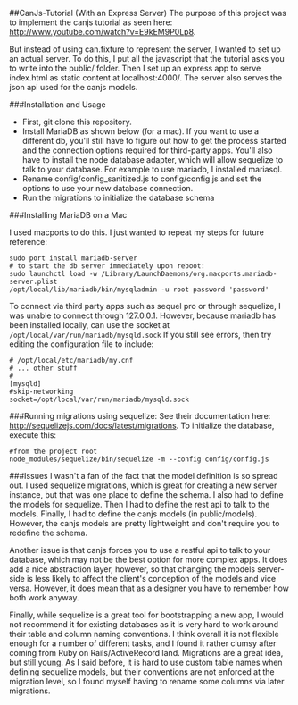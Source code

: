##CanJs-Tutorial (With an Express Server)
The purpose of this project was to implement the canjs tutorial as seen here:
http://www.youtube.com/watch?v=E9kEM9P0Lp8.

But instead of using can.fixture to represent the server, I wanted to set up an actual server.
To do this, I put all the javascript that the tutorial asks you to write into the public/ folder.
Then I set up an express app to serve index.html as static content at localhost:4000/. The server also serves
the json api used for the canjs models.


###Installation and Usage
- First, git clone this repository.
- Install MariaDB as shown below (for a mac). If you want to use a different db, you'll still have to figure out how to get the
process started and the connection options required for third-party apps. You'll also have to install the node
database adapter, which will allow sequelize to talk to your database. For example to use mariadb, I installed mariasql.
- Rename config/config_sanitized.js to config/config.js and set the options to use your new database connection.
- Run the migrations to initialize the database schema

###Installing MariaDB on a Mac

I used macports to do this. I just wanted to repeat my steps for future reference:

    sudo port install mariadb-server
    # to start the db server immediately upon reboot:
    sudo launchctl load -w /Library/LaunchDaemons/org.macports.mariadb-server.plist
    /opt/local/lib/mariadb/bin/mysqladmin -u root password 'password'

To connect via third party apps such as sequel pro or through sequelize, I was unable to connect through 127.0.0.1.
However, because mariadb has been installed locally, can use the socket at `/opt/local/var/run/mariadb/mysqld.sock`
If you still see errors, then try editing the configuration file to include:

    # /opt/local/etc/mariadb/my.cnf
	# ... other stuff
	#
	[mysqld]
	#skip-networking
	socket=/opt/local/var/run/mariadb/mysqld.sock

###Running migrations using sequelize:
See their documentation here: http://sequelizejs.com/docs/latest/migrations.
To initialize the database, execute this:

    #from the project root
    node_modules/sequelize/bin/sequelize -m --config config/config.js

###Issues
I wasn't a fan of the fact that the model definition is so spread out. I used sequelize migrations, which is great for
creating a new server instance, but that was one place to define the schema. I also had to define the models for sequelize.
Then I had to define the rest api to talk to the models. Finally, I had to define the canjs models (in public/models).
However, the canjs models are pretty lightweight and don't require you to redefine the schema.

Another issue is that canjs forces you to use a restful api to talk to your
database, which may not be the best option for more complex apps. It does add a nice abstraction layer, however, so that changing
 the models server-side is less likely to affect the client's conception of the models and vice versa. However, it does mean that
 as a designer you have to remember how both work anyway.

 Finally, while sequelize is a great tool for bootstrapping a new app, I would not recommend it for existing databases as it is very
 hard to work around their table and column naming conventions. I think overall it is not flexible enough for a number of different
 tasks, and I found it rather clumsy after coming from Ruby on Rails/ActiveRecord land. Migrations are a great idea, but still
 young. As I said before, it is hard to use custom table names when defining sequelize models, but their conventions are not
 enforced at the migration level, so I found myself having to rename some columns via later migrations.
